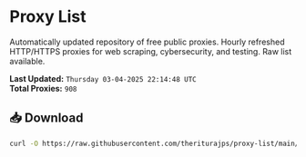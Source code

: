 # Proxy List

Automatically updated repository of free public proxies. Hourly refreshed HTTP/HTTPS proxies for web scraping, cybersecurity, and testing. Raw list available.

**Last Updated:** `Thursday 03-04-2025 22:14:48 UTC`  
**Total Proxies:** `908`

## 📥 Download
```bash
curl -O https://raw.githubusercontent.com/theriturajps/proxy-list/main/proxies.txt
